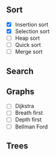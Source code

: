 ## Sort
- [x]  Insertion sort
- [x]  Selection sort
- [ ]  Heap sort
- [ ]  Quick sort
- [ ]  Merge sort

## Search


## Graphs
- [ ]  Dijkstra
- [ ]  Breath first
- [ ]  Depth first
- [ ]  Bellman Ford

## Trees
